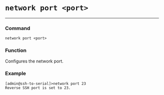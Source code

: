 # `network port <port>`

---

### Command
`network port <port>`

### Function
Configures the network port.

### Example
```
[admin@ssh-to-serial]>network port 23
Reverse SSH port is set to 23.
```